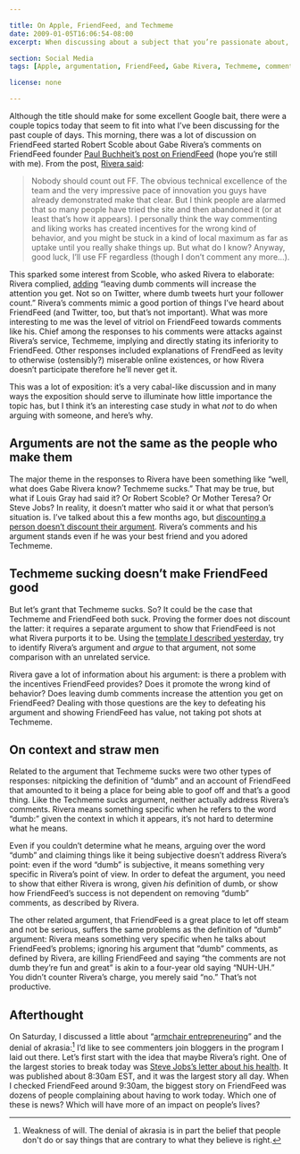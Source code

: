 ```yaml
---

title: On Apple, FriendFeed, and Techmeme
date: 2009-01-05T16:06:54-08:00
excerpt: When discussing about a subject that you’re passionate about, it’s important to take a step back and figure out if you’re providing a reasonable argument about it.

section: Social Media
tags: [Apple, argumentation, FriendFeed, Gabe Rivera, Techmeme, commentary]

license: none

---
```


Although the title should make for some excellent Google bait, there were a couple topics today that seem to fit into what I’ve been discussing for the past couple of days. This morning, there was a lot of discussion on FriendFeed started Robert Scoble about Gabe Rivera’s comments on FriendFeed founder [Paul Buchheit’s post on FriendFeed][1] (hope you’re still with me). From the post, [Rivera said][2]:

> Nobody should count out FF. The obvious technical excellence of the team and the very impressive pace of innovation you guys have already demonstrated make that clear. But I think people are alarmed that so many people have tried the site and then abandoned it (or at least that’s how it appears). I personally think the way commenting and liking works has created incentives for the wrong kind of behavior, and you might be stuck in a kind of local maximum as far as uptake until you really shake things up. But what do I know? Anyway, good luck, I’ll use FF regardless (though I don’t comment any more...).

This sparked some interest from Scoble, who asked Rivera to elaborate: Rivera complied, [adding][3] “leaving dumb comments will increase the attention you get. Not so on Twitter, where dumb tweets hurt your follower count.” Rivera’s comments mimic a good portion of things I’ve heard about FriendFeed (and Twitter, too, but that’s not important). What was more interesting to me was the level of vitriol on FriendFeed towards comments like his. Chief among the responses to his comments were attacks against Rivera’s service, Techmeme, implying and directly stating its inferiority to FriendFeed. Other responses included explanations of FrendFeed as levity to otherwise (ostensibly?) miserable online existences, or how Rivera doesn’t participate therefore he’ll never get it.

This was a lot of exposition: it’s a very cabal-like discussion and in many ways the exposition should serve to illuminate how little importance the topic has, but I think it’s an interesting case study in what *not* to do when arguing with someone, and here’s why.

## Arguments are not the same as the people who make them

The major theme in the responses to Rivera have been something like “well, what does Gabe Rivera know? Techmeme sucks.” That may be true, but what if Louis Gray had said it? Or Robert Scoble? Or Mother Teresa? Or Steve Jobs? In reality, it doesn’t matter who said it or what that person’s situation is. I’ve talked about this a few months ago, but [discounting a person doesn’t discount their argument][4]. Rivera’s comments and his argument stands even if he was your best friend and you adored Techmeme.

## Techmeme sucking doesn’t make FriendFeed good

But let’s grant that Techmeme sucks. So? It could be the case that Techmeme and FriendFeed both suck. Proving the former does not discount the latter: it requires a separate argument to show that FriendFeed is not what Rivera purports it to be. Using the [template I described yesterday][5], try to identify Rivera’s argument and *argue* to that argument, not some comparison with an unrelated service.

Rivera gave a lot of information about his argument: is there a problem with the incentives FriendFeed provides? Does it promote the wrong kind of behavior? Does leaving dumb comments increase the attention you get on FriendFeed? Dealing with those questions are the key to defeating his argument and showing FriendFeed has value, not taking pot shots at Techmeme.

## On context and straw men

Related to the argument that Techmeme sucks were two other types of responses: nitpicking the definition of “dumb” and an account of FriendFeed that amounted to it being a place for being able to goof off and that’s a good thing. Like the Techmeme sucks argument, neither actually address Rivera’s comments. Rivera means something specific when he refers to the word “dumb:” given the context in which it appears, it’s not hard to determine what he means.

Even if you couldn’t determine what he means, arguing over the word “dumb” and claiming things like it being subjective doesn’t address Rivera’s point: even if the word “dumb” is subjective, it means something very specific in Rivera’s point of view. In order to defeat the argument, you need to show that either Rivera is wrong, given *his* definition of dumb, or show how FriendFeed’s success is not dependent on removing “dumb” comments, as described by Rivera.

The other related argument, that FriendFeed is a great place to let off steam and not be serious, suffers the same problems as the definition of “dumb” argument: Rivera means something very specific when he talks about FriendFeed’s problems; ignoring his argument that “dumb” comments, as defined by Rivera, are killing FriendFeed and saying “the comments are not dumb they’re fun and great” is akin to a four-year old saying “NUH-UH.” You didn’t counter Rivera’s charge, you merely said “no.” That’s not productive.

## Afterthought

On Saturday, I discussed a little about “[armchair entrepreneuring][6]” and the denial of akrasia:[^1] I’d like to see commenters join bloggers in the program I laid out there. Let’s first start with the idea that maybe Rivera’s right. One of the largest stories to break today was [Steve Jobs’s letter about his health][7]. It was published about 8:30am EST, and it was the largest story all day. When I checked FriendFeed around 9:30am, the biggest story on FriendFeed was dozens of people complaining about having to work today. Which one of these is news? Which will have more of an impact on people’s lives?

[^1]: Weakness of will. The denial of akrasia is in part the belief that people don't do or say things that are contrary to what they believe is right.

[1]: http://paulbuchheit.blogspot.com/2009/01/overnight-success-takes-long-time.html "Overnight success takes a long time"
[2]: http://paulbuchheit.blogspot.com/2009/01/overnight-success-takes-long-time.html#comment-4887637 "Gabe Rivera's comment on ”Overnight success takes a long time”"
[3]: http://friendfeed.com/e/5247d64c-a5d3-5602-2313-5aecfb10e588/scobleizer-On-FF-leaving-dumb-comments-will/ "@scobleizer On FF, leaving dumb comments will increase the attention you get. Not so on Twitter, where dumb tweets hurt your follower count."
[4]: https://marktrapp.com/blog/2008/09/27/argumentation-its-not-just-trolls "Argumentation: it’s not just for trolls"
[5]: https://marktrapp.com/blog/2009/01/04/anatomy-argument "Anatomy of an Argument"
[6]: https://marktrapp.com/blog/2009/01/03/armchair-entrepeneuring "Armchair Entrepeneuring"
[7]: http://www.apple.com/pr/library/2009/01/05sjletter.html "Letter from Apple CEO Steve Jobs"
